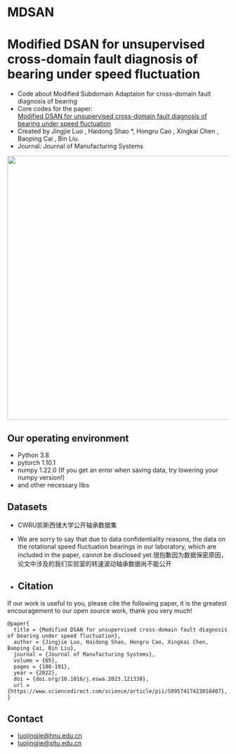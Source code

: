 # MDSAN
# Modified DSAN for unsupervised cross-domain fault diagnosis of bearing under speed fluctuation
* Code about Modified Subdomain Adaptaion for cross-domain fault diagnosis of bearing
* Core codes for the paper:
<br> [Modified DSAN for unsupervised cross-domain fault diagnosis of bearing under speed fluctuation](https://www.sciencedirect.com/science/article/pii/S0278612522001455?dgcid=coauthor)
* Created by Jingjie Luo , Haidong Shao *, Hongru Cao , Xingkai Chen , Baoping Cai , Bin Liu.
* Journal: Journal of Manufacturing Systems

<div align="center">
<img src="https://github.com/yanshen0210/LiConvFormer-a-lightweight-fault-diagnosis-framework/blob/main/framework.jpg" width="600" />
</div>

## Our operating environment
* Python 3.8
* pytorch  1.10.1
* numpy  1.22.0 (If you get an error when saving data, try lowering your numpy version!)
* and other necessary libs

## Datasets
* CWRU凯斯西储大学公开轴承数据集
* We are sorry to say that due to data confidentiality reasons, the data on the rotational speed fluctuation bearings in our laboratory, which are included in the paper, cannot be disclosed yet.很抱歉因为数据保密原因，论文中涉及的我们实验室的转速波动轴承数据尚不能公开

* ## Citation
If our work is useful to you, please cite the following paper, it is the greatest encouragement to our open source work, thank you very much!
```
@paper{
  title = {Modified DSAN for unsupervised cross-domain fault diagnosis of bearing under speed fluctuation},
  author = {Jingjie Luo, Haidong Shao, Hongru Cao, Xingkai Chen, Baoping Cai, Bin Liu},
  journal = {Journal of Manufacturing Systems},
  volume = {65},
  pages = {180-191},
  year = {2022},
  doi = {doi.org/10.1016/j.eswa.2023.121338},
  url = {https://www.sciencedirect.com/science/article/pii/S0957417423018407},
}
```

## Contact
- luojingjie@hnu.edu.cn
- luojingjie@sjtu.edu.cn
